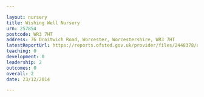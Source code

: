 ```yaml
---

layout: nursery
title: Wishing Well Nursery
urn: 257854
postcode: WR3 7HT
address: 76 Droitwich Road, Worcester, Worcestershire, WR3 7HT
latestReportUrl: https://reports.ofsted.gov.uk/provider/files/2448378/urn/257854.pdf
teaching: 0
development: 0
leadership: 2
outcomes: 0
overall: 2
date: 23/12/2014

---
```

